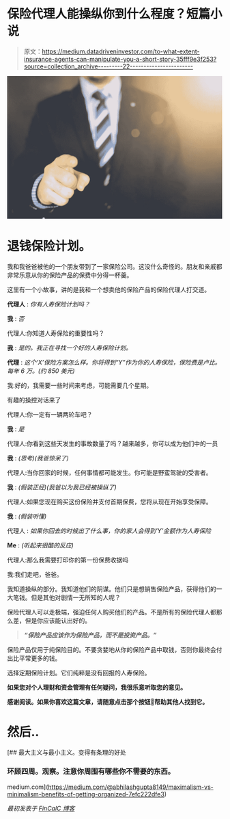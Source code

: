 # 保险代理人能操纵你到什么程度？短篇小说

> 原文：<https://medium.datadriveninvestor.com/to-what-extent-insurance-agents-can-manipulate-you-a-short-story-35fff9e3f253?source=collection_archive---------22----------------------->

![](img/835cc25cf3dfa9e926e23601452bad95.png)

# **退钱保险计划。**

我和我爸爸被他的一个朋友带到了一家保险公司。这没什么奇怪的。朋友和亲戚都非常乐意从你的保险产品的保费中分得一杯羹。

这里有一个小故事，讲的是我和一个想卖他的保险产品的保险代理人打交道。

**代理人** : *你有人寿保险计划吗？*

**我** : *否*

代理人:你知道人寿保险的重要性吗？

**我** : *是的。我正在寻找一个好的人寿保险计划。*

**代理** : *这个‘X’保险方案怎么样。你将得到“Y”作为你的人寿保险，保险费是卢比。每年 6 万。(约 850 美元)*

我:好的，我需要一些时间来考虑，可能需要几个星期。

有趣的操控对话来了

代理人:你一定有一辆两轮车吧？

**我** : *是*

代理人:你看到这些天发生的事故数量了吗？越来越多，你可以成为他们中的一员

**我** : *(思考)(我爸惊呆了)*

代理人:当你回家的时候，任何事情都可能发生。你可能是野蛮驾驶的受害者。

**我** : *(假装正经)(我爸以为我已经被操纵了)*

代理人:如果您现在购买这份保险并支付首期保费，您将从现在开始享受保障。

**我** : *(假装听懂)*

代理人 : *如果你回去的时候出了什么事，你的家人会得到‘Y’金额作为人寿保险*

**Me** : *(听起来很酷的反应)*

代理人:那么我需要打印你的第一份保费收据吗

我:我们走吧，爸爸。

我知道操纵的部分。我知道他们的阴谋。他们只是想销售保险产品，获得他们的一大笔钱。但是其他对剧情一无所知的人呢？

保险代理人可以走极端，强迫任何人购买他们的产品。不是所有的保险代理人都那么差，但是你应该能认出好的。

> ***“保险产品应该作为保险产品，而不是投资产品。”***

保险产品仅用于纯保险目的。不要贪婪地从你的保险产品中取钱，否则你最终会付出比平常更多的钱。

选择定期保险计划。它们纯粹是没有回报的人寿保险。

**如果您对个人理财和资金管理有任何疑问，我很乐意听取您的意见。**

**感谢阅读。如果你喜欢这篇文章，请随意点击那个按钮👏帮助其他人找到它。**

# 然后..

[](https://medium.com/@abhilashgupta8149/maximalism-vs-minimalism-benefits-of-getting-organized-7efc222dfe3) [## 最大主义与最小主义。变得有条理的好处

### 环顾四周。观察。注意你周围有哪些你不需要的东西。

medium.com](https://medium.com/@abhilashgupta8149/maximalism-vs-minimalism-benefits-of-getting-organized-7efc222dfe3) 

*最初发表于* [*FinCalC 博客*](https://fincalc-blog.blogspot.com/2018/10/to-what-extent-insurance-agents-manipulate-you-short-story.html)